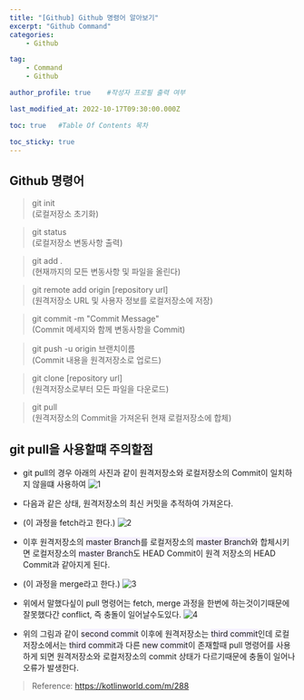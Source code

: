 ```yaml
---
title: "[Github] Github 명령어 알아보기" 
excerpt: "Github Command"
categories:
    - Github

tag:
    - Command
    - Github 

author_profile: true    #작성자 프로필 출력 여부

last_modified_at: 2022-10-17T09:30:00.000Z

toc: true   #Table Of Contents 목차 

toc_sticky: true
---
```


## Github 명령어

> git init  
> (로컬저장소 초기화)

> git status  
> (로컬저장소 변동사항 출력)

> git add .  
> (현재까지의 모든 변동사항 및 파일을 올린다)

> git remote add origin [repository url]  
> (원격저장소 URL 및 사용자 정보를 로컬저장소에 저장)

> git commit -m "Commit Message"  
> (Commit 메세지와 함께 변동사항을 Commit)

> git push -u origin 브랜치이름  
> (Commit 내용을 원격저장소로 업로드)

> git clone [repository url]  
> (원격저장소로부터 모든 파일을 다운로드)

> git pull  
> (원격저장소의 Commit을 가져온뒤 현재 로컬저장소에 합체)

## git pull을 사용할떄 주의할점

- git pull의 경우 아래의 사진과 같이 원격저장소와 로컬저장소의 Commit이 일치하지 않을떄 사용하여
![1](https://user-images.githubusercontent.com/53817611/196068248-bfeed008-398b-4df4-9132-3a2a29af5a7d.png)

- 다음과 같은 상태, 원격저장소의 최신 커밋을 추적하여 가져온다.  
- (이 과정을 fetch라고 한다.)
![2](https://user-images.githubusercontent.com/53817611/196068268-f56e162e-e7d1-4679-8676-8f04424f0d7b.png)

- 이후 원격저장소의 <span style="background-color: #f5f0ff;">master Branch</span>를 로컬저장소의 <span style="background-color: #f5f0ff;">master Branch</span>와 합체시키면 로컬저장소의 <span style="background-color: #f5f0ff;">master Branch</span>도 HEAD Commit이 원격 저장소의 HEAD Commit과 같아지게 된다.  
- (이 과정을 merge라고 한다.)
![3](https://user-images.githubusercontent.com/53817611/196068398-d986cfce-807b-4a1d-a061-1d3f6c1380b5.png)

- 위에서 말했다싶이 pull 명령어는 fetch, merge 과정을 한번에 하는것이기때문에 잘못했다간 conflict, 즉 충돌이 일어날수도있다.
![4](https://user-images.githubusercontent.com/53817611/196073347-b217af58-e8ff-434c-9d18-782512d05602.png)

- 위의 그림과 같이 <span style="background-color: #f5f0ff;">second commit</span> 이후에 원격저장소는 <span style="background-color: #f5f0ff;">third commit</span>인데 로컬저장소에서는 <span style="background-color: #f5f0ff;">third commit</span>과 다른 <span style="background-color: #f5f0ff;">new commit</span>이 존재할때 pull 명령어를 사용하게 되면 원격저장소와 로컬저장소의 commit 상태가 다르기때문에 충돌이 일어나 오류가 발생한다.

> Reference: https://kotlinworld.com/m/288